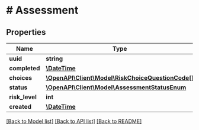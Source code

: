 # # Assessment

## Properties

Name | Type | Description | Notes
------------ | ------------- | ------------- | -------------
**uuid** | **string** |  | [readonly]
**completed** | [**\DateTime**](\DateTime.md) |  | [optional]
**choices** | [**\OpenAPI\Client\Model\RiskChoiceQuestionCode[]**](RiskChoiceQuestionCode.md) |  |
**status** | [**\OpenAPI\Client\Model\AssessmentStatusEnum**](AssessmentStatusEnum.md) |  | [optional]
**risk_level** | **int** |  | [readonly]
**created** | [**\DateTime**](\DateTime.md) |  | [readonly]

[[Back to Model list]](../../README.md#models) [[Back to API list]](../../README.md#endpoints) [[Back to README]](../../README.md)
